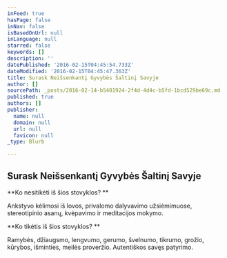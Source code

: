 ```yaml
---
inFeed: true
hasPage: false
inNav: false
isBasedOnUrl: null
inLanguage: null
starred: false
keywords: []
description: ''
datePublished: '2016-02-15T04:45:54.733Z'
dateModified: '2016-02-15T04:45:47.363Z'
title: Surask Neišsenkantį Gyvybės Šaltinį Savyje
author: []
sourcePath: _posts/2016-02-14-b5401924-2f4d-4d4c-b5fd-1bcd529be69c.md
published: true
authors: []
publisher:
  name: null
  domain: null
  url: null
  favicon: null
_type: Blurb

---
```

## Surask Neišsenkantį Gyvybės Šaltinį Savyje

**Ko nesitikėti iš šios stovyklos? **

Ankstyvo kėlimosi iš lovos, privalomo dalyvavimo užsiėmimuose, stereotipinio asanų, kvėpavimo ir meditacijos mokymo. 

**Ko tikėtis iš šios stovyklos? **

Ramybės, džiaugsmo, lengvumo, gerumo, švelnumo, tikrumo, grožio, kūrybos, išminties, meilės proveržio. Autentiškos savęs patyrimo.
